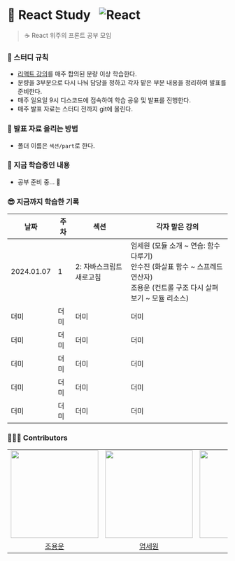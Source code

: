 # :book: React Study &nbsp;   ![React](https://img.shields.io/badge/React-20232A?style=for-the-badge&logo=react&logoColor=61DAFB) 

> ☕ React 위주의 프론트 공부 모임  

### :thinking: 스터디 규칙
- [리액트 강의](https://www.udemy.com/course/best-react/)를 매주 합의된 분량 이상 학습한다.
- 분량을 3부분으로 다시 나눠 담당을 정하고 각자 맡은 부분 내용을 정리하여 발표를 준비한다.
- 매주 일요일 9시 디스코드에 접속하여 학습 공유 및 발표를 진행한다.
- 매주 발표 자료는 스터디 전까지 git에 올린다.  
 

### :pencil: 발표 자료 올리는 방법   
- 폴더 이름은 ```섹션/part```로 한다.  
  


### 👀 지금 학습중인 내용 
- 공부 준비 중... 🤔

### 😎 지금까지 학습한 기록
  
| 날짜 | 주차 | 섹션 | 각자 맡은 강의 |
|    -    |    -     |   -   |   -  |
| 2024.01.07 | 1 | 2: 자바스크립트 새로고침 | 엄세원 (모듈 소개 ~ 연습: 함수 다루기) <br/> 안수진 (화살표 함수 ~ 스프레드 연산자) <br/> 조용운 (컨트롤 구조 다시 살펴보기 ~ 모듈 리소스) |
|더미| 더미 | 더미 | 더미 |
|더미| 더미 | 더미 | 더미 |
|더미| 더미 | 더미 | 더미 |
|더미| 더미 | 더미 | 더미 |
|더미| 더미 | 더미 | 더미 |


### 🙆‍♂️🙆 Contributors
|       |        |      | 
|   :--------:     |    :-------:     |   :----------:  | 
| [<img src="https://avatars.githubusercontent.com/u/112466460" width="200">](https://github.com/chomchom96) | [<img src="https://avatars.githubusercontent.com/u/137035446" width="200">](https://github.com/serethia) | [<img src="https://avatars.githubusercontent.com/u/139312979" width="200">](https://github.com/sujinann) | 
| [조용운](https://github.com/chomchom96) | [엄세원](https://github.com/serethia) | [안수진](https://github.com/sujinann) |
